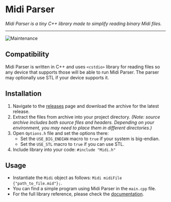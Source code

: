 # Midi Parser

*Midi Parser is a tiny C++ library made to simplify reading binary Midi files.*
___

![Maintenance](https://img.shields.io/maintenance/no/2020?style=flat-square)


## Compatibility
Midi Parser is written in C++ and uses `<cstdio>` library for reading files so any device 
that supports those will be able to run Midi Parser. The parser may optionally use STL if your device supports it.


## Installation
1. Navigate to the [releases][releases] page and download the archive for the latest release.
1. Extract the files from archive into your project directory. *(Note: source archive includes
both source files and headers. Depending on your environment, you may need to place them 
in different directories.)*
1. Open `Options.h` file and set the options there:
    - Set the `USE_BIG_ENDIAN` macro to `true` if your system is big-endian.
    - Set the `USE_STL` macro to `true` if you can use STL.
1. Include library into your code: `#include "Midi.h"`


## Usage
- Instantiate the `Midi` object as follows: `Midi midiFile {"path_to_file.mid"};`.
- You can find a simple program using Midi Parser in the `main.cpp` file.
- For the full library reference, please check the [documentation][doc].


[releases]: https://github.com/MStefan99/Midi-Parser/releases
[doc]: http://midi-parser.mstefan99.com/html/class_midi.html

